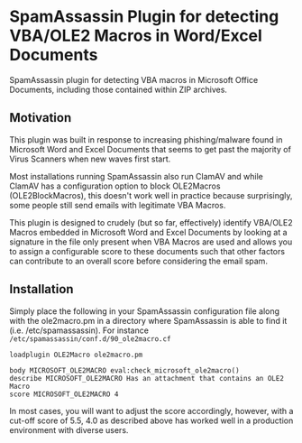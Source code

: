 # SpamAssassin Plugin for detecting VBA/OLE2 Macros in Word/Excel Documents

SpamAssassin plugin for detecting VBA macros in Microsoft Office Documents, including those contained within ZIP archives.

## Motivation ##

This plugin was built in response to increasing phishing/malware found in Microsoft Word and Excel Documents that seems to get past the majority of Virus Scanners when new waves first start.

Most installations running SpamAssassin also run ClamAV and while ClamAV has a configuration option to block OLE2Macros (OLE2BlockMacros), this doesn't work well in practice because surprisingly, some people still send emails with legitimate VBA Macros.

This plugin is designed to crudely (but so far, effectively) identify VBA/OLE2 Macros embedded in Microsoft Word and Excel Documents by looking at a signature in the file only present when VBA Macros are used and allows you to assign a configurable score to these documents such that other factors can contribute to an overall score before considering the email spam.

## Installation ##

Simply place the following in your SpamAssassin configuration file along with the ole2macro.pm in a directory where SpamAssassin is able to find it (i.e. /etc/spamassassin). For instance ```/etc/spamassassin/conf.d/90_ole2macro.cf```

```
loadplugin OLE2Macro ole2macro.pm

body MICROSOFT_OLE2MACRO eval:check_microsoft_ole2macro()
describe MICROSOFT_OLE2MACRO Has an attachment that contains an OLE2 Macro
score MICROSOFT_OLE2MACRO 4
```

In most cases, you will want to adjust the score accordingly, however, with a cut-off score of 5.5, 4.0 as described above has worked well in a production environment with diverse users.

